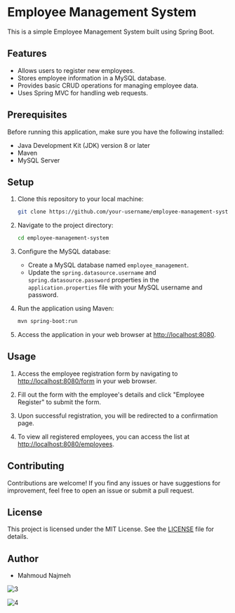# Employee Management System

This is a simple Employee Management System built using Spring Boot.

## Features

- Allows users to register new employees.
- Stores employee information in a MySQL database.
- Provides basic CRUD operations for managing employee data.
- Uses Spring MVC for handling web requests.


## Prerequisites

Before running this application, make sure you have the following installed:

- Java Development Kit (JDK) version 8 or later
- Maven
- MySQL Server

## Setup

1. Clone this repository to your local machine:

    ```bash
    git clone https://github.com/your-username/employee-management-system.git
    ```

2. Navigate to the project directory:

    ```bash
    cd employee-management-system
    ```

3. Configure the MySQL database:
   
   - Create a MySQL database named `employee_management`.
   - Update the `spring.datasource.username` and `spring.datasource.password` properties in the `application.properties` file with your MySQL username and password.

4. Run the application using Maven:

    ```bash
    mvn spring-boot:run
    ```

5. Access the application in your web browser at [http://localhost:8080](http://localhost:8080).

## Usage

1. Access the employee registration form by navigating to [http://localhost:8080/form](http://localhost:8080/form) in your web browser.

2. Fill out the form with the employee's details and click "Employee Register" to submit the form.

3. Upon successful registration, you will be redirected to a confirmation page.

4. To view all registered employees, you can access the list at [http://localhost:8080/employees](http://localhost:8080/employees).

## Contributing

Contributions are welcome! If you find any issues or have suggestions for improvement, feel free to open an issue or submit a pull request.

## License

This project is licensed under the MIT License. See the [LICENSE](LICENSE) file for details.

## Author

- Mahmoud Najmeh


![3](https://github.com/MN10101/employee-management-system/assets/78208459/a47048bb-ef1c-4b45-a9b8-0e5367c1adbb)

![4](https://github.com/MN10101/employee-management-system/assets/78208459/4417a33a-ee32-4bfc-a176-6725c9932339)
